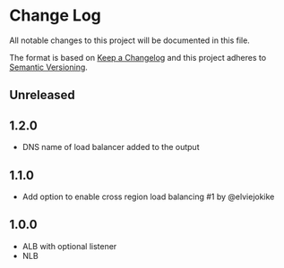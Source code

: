 # Change Log
All notable changes to this project will be documented in this file.

The format is based on [Keep a Changelog](http://keepachangelog.com/)
and this project adheres to [Semantic Versioning](http://semver.org/).

## Unreleased

## 1.2.0
- DNS name of load balancer added to the output
  
## 1.1.0
- Add option to enable cross region load balancing #1 by @elviejokike

## 1.0.0
- ALB with optional listener
- NLB

[Unreleased]: https://github.com/philips-software/terraform-aws-ecs-service-load-balancer/compare/2.0.0...HEAD
[2.0.0]: https://github.com/philips-software/terraform-aws-ecs-service-load-balancer/compare/1.2.0...2.0.0
[1.2.0]: https://github.com/philips-software/terraform-aws-ecs-service-load-balancer/compare/1.1.0...1.2.0
[1.1.0]: https://github.com/philips-software/terraform-aws-ecs-service-load-balancer/compare/1.0.0...1.1.0
